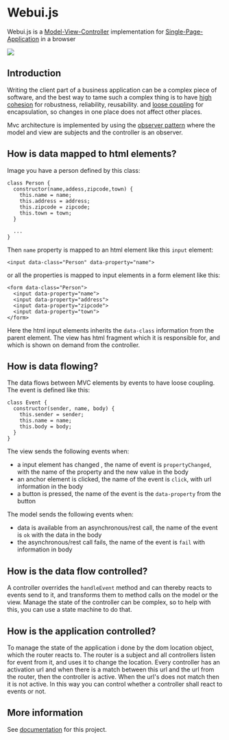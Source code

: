 # Webui.js
Webui.js is a [Model-View-Controller](https://en.wikipedia.org/wiki/Model%E2%80%93view%E2%80%93controller) 
implementation for [Single-Page-Application](https://en.wikipedia.org/wiki/Single-page_application) in a browser
 
![](https://github.com/sorenbronsted/webui.js/workflows/CI/badge.svg)

## Introduction
Writing the client part of a business application can be a complex piece of software, and the best way to tame such a 
complex thing is to have [high cohesion](https://en.wikipedia.org/wiki/Cohesion_(computer_science)) for robustness, 
reliability, reusability. and [loose coupling](https://en.wikipedia.org/wiki/Loose_coupling) for encapsulation, 
so changes in one place does not affect other places.

Mvc architecture is implemented by using the [observer pattern](https://en.wikipedia.org/wiki/Observer_pattern) 
where the model and view are subjects and the controller is an observer.

## How is data mapped to html elements?
Image you have a person defined by this class:
```
class Person {
  constructor(name,addess,zipcode,town) {
    this.name = name;
    this.address = address;
    this.zipcode = zipcode;
    this.town = town;
  }

  ...    
}
```

Then `name` property is mapped to an html element like  this `input` element:
```
<input data-class="Person" data-property="name">
```
or all the properties is mapped to input elements in a form element like this:
```
<form data-class="Person">
  <input data-property="name">
  <input data-property="address">
  <input data-property="zipcode">
  <input data-property="town">
</form>
```
Here the html input elements inherits the `data-class` information from the parent element.
The view has html fragment which it is responsible for, and which is shown on demand from the controller. 

## How is data flowing?
The data flows between MVC elements by events to have loose coupling. The event is defined like this:
```
class Event {
  constructor(sender, name, body) {
    this.sender = sender;
    this.name = name;
    this.body = body;
  }
}
```

The view sends the following events when:
 * a input element has changed , the name of event is `propertyChanged`, with the name of the property 
 and the new value in the body
 * an anchor element is clicked, the name of the event is `click`, with url information in the body
 * a button is pressed, the name of the event is the `data-property` from the button 

The model sends the following events when:
 * data is available from an asynchronous/rest call, the  name of the event is `ok` with the data in the body
 * the asynchronous/rest call fails, the name of the event is `fail` with information in body

## How is the data flow controlled?
A controller overrides the `handleEvent` method and can thereby reacts to events send to it, and 
transforms them to method calls on the model or the view. 
Manage the state of the controller can be complex, so to help with this, you can use a state machine to do that. 

## How is the application controlled?
To manage the state of the application i done by the dom location object, which the router reacts to. 
The router is a subject and all controllers listen for event from it, and uses it to change the location. 
Every controller has an activation url and when there is a match between this url and the url from the router, 
then the controller is active. When the url's does not match then it is not active. In this way you can control
whether a controller shall react to events or not.

## More information
See [documentation](https://sorenbronsted.github.io/webui.js/index.html) for this project.